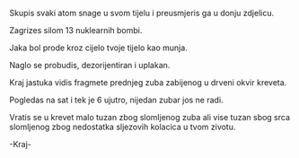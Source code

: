﻿Skupis svaki atom snage u svom tijelu i preusmjeris ga u donju zdjelicu.

Zagrizes silom 13 nuklearnih bombi.

Jaka bol prode kroz cijelo tvoje tijelo kao munja.

Naglo se probudis, dezorijentiran i uplakan.

Kraj jastuka vidis fragmete prednjeg zuba zabijenog u drveni okvir kreveta.

Pogledas na sat i tek je 6 ujutro, nijedan zubar jos ne radi.

Vratis se u krevet malo tuzan zbog slomljenog zuba ali vise tuzan sbog srca slomljenog zbog nedostatka sljezovih kolacica u tvom zivotu.

-Kraj-